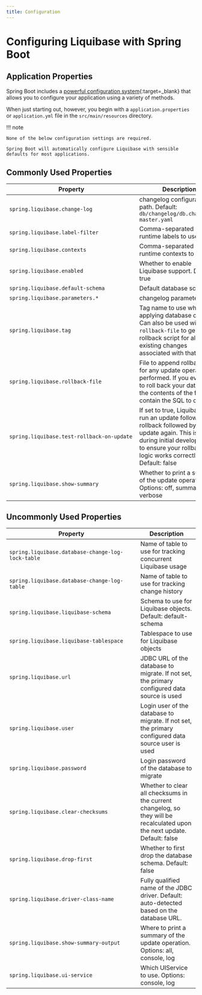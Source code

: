 ```yaml
---
title: Configuration
---
```


# Configuring Liquibase with Spring Boot

## Application Properties

Spring Boot includes
a [powerful configuration system](https://docs.spring.io/spring-boot/reference/features/external-config.html){:target=_blank}
that allows you to configure your application using a variety of methods.

When just starting out, however, you begin with a `application.properties` or `application.yml` file in
the `src/main/resources` directory.

!!! note

    None of the below configuration settings are required. 

    Spring Boot will automatically configure Liquibase with sensible defaults for most applications.

## Commonly Used Properties

| <div style="width:330px">Property</div>    | Description                                                                                                                                                                                              |
|--------------------------------------------|----------------------------------------------------------------------------------------------------------------------------------------------------------------------------------------------------------|
| `spring.liquibase.change-log`              | changelog configuration path. Default: `db/changelog/db.changelog-master.yaml`                                                                                                                           |
| `spring.liquibase.label-filter`            | Comma-separated list of runtime labels to use                                                                                                                                                            |
| `spring.liquibase.contexts`                | Comma-separated list of runtime contexts to use                                                                                                                                                          |
| `spring.liquibase.enabled`                 | Whether to enable Liquibase support. Default: true                                                                                                                                                       |
| `spring.liquibase.default-schema`          | Default database schema                                                                                                                                                                                  |
| `spring.liquibase.parameters.*`            | changelog parameters                                                                                                                                                                                     |
| `spring.liquibase.tag`                     | Tag name to use when applying database changes. Can also be used with `rollback-file` to generate a rollback script for all existing changes associated with that tag                                    |
| `spring.liquibase.rollback-file`           | File to append rollback SQL for any update operations performed. If you ever need to roll back your database, the contents of the file will contain the SQL to do it.                                    |
| `spring.liquibase.test-rollback-on-update` | If set to true, Liquibase will run an update followed by a rollback followed by an update again. This is useful during initial development to ensure your rollback logic works correctly. Default: false |
| `spring.liquibase.show-summary`            | Whether to print a summary of the update operation. Options: off, summary, verbose                                                                                                                       |

## Uncommonly Used Properties

| <div style="width:330px">Property</div>           | Description                                                                                                                |
|---------------------------------------------------|----------------------------------------------------------------------------------------------------------------------------|
| `spring.liquibase.database-change-log-lock-table` | Name of table to use for tracking concurrent Liquibase usage                                                               |
| `spring.liquibase.database-change-log-table`      | Name of table to use for tracking change history                                                                           |
| `spring.liquibase.liquibase-schema`               | Schema to use for Liquibase objects. Default: default-schema                                                               |
| `spring.liquibase.liquibase-tablespace`           | Tablespace to use for Liquibase objects                                                                                    |
| `spring.liquibase.url`                            | JDBC URL of the database to migrate. If not set, the primary configured data source is used                                |
| `spring.liquibase.user`                           | Login user of the database to migrate. If not set, the primary configured data source user is used                         |
| `spring.liquibase.password`                       | Login password of the database to migrate                                                                                  |
| `spring.liquibase.clear-checksums`                | Whether to clear all checksums in the current changelog, so they will be recalculated upon the next update. Default: false |
| `spring.liquibase.drop-first`                     | Whether to first drop the database schema. Default: false                                                                  |
| `spring.liquibase.driver-class-name`              | Fully qualified name of the JDBC driver. Default: auto-detected based on the database URL.                                 |
| `spring.liquibase.show-summary-output`            | Where to print a summary of the update operation. Options: all, console, log                                               |
| `spring.liquibase.ui-service`                     | Which UIService to use. Options: console, log                                                                              |
